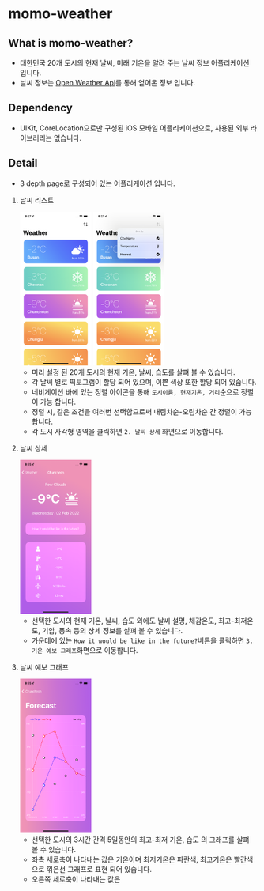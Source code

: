 # momo-weather

## What is momo-weather?
- 대한민국 20개 도시의 현재 날씨, 미래 기온을 알려 주는 날씨 정보 어플리케이션 입니다.
- 날씨 정보는 [Open Weather Api](https://openweathermap.org/api)를 통해 얻어온 정보 입니다. 

## Dependency
- UIKit, CoreLocation으로만 구성된 iOS 모바일 어플리케이션으로, 사용된 외부 라이브러리는 없습니다.

## Detail
- 3 depth page로 구성되어 있는 어플리케이션 입니다.
1. 날씨 리스트

    <img src="./Screenshots/0-메인.png" width="30%" height="30%">
    <img src="./Screenshots/1-정렬.png" width="30%" height="30%">

    
    - 미리 설정 된 20개 도시의 현재 기온, 날씨, 습도를 살펴 볼 수 있습니다.
    - 각 날씨 별로 픽토그램이 할당 되어 있으며, 이쁜 색상 또한 할당 되어 있습니다.
    - 네비게이션 바에 있는 정렬 아이콘을 통해 `도시이름, 현재기온, 거리`순으로 정렬이 가능 합니다.
    - 정렬 시, 같은 조건을 여러번 선택함으로써 내림차순-오림차순 간 정렬이 가능합니다.
    - 각 도시 사각형 영역을 클릭하면 `2. 날씨 상세` 화면으로 이동합니다.

2. 날씨 상세

    <img src="./Screenshots/2-상세.png" width="30%" height="30%">

    - 선택한 도시의 현재 기온, 날씨, 습도 외에도 날씨 설명, 체감온도, 최고-최저온도, 기압, 풍속 등의 상세 정보를 살펴 볼 수 있습니다.
    - 가운데에 있는 `How it would be like in the future?`버튼을 클릭하면 `3. 기온 예보 그래프`화면으로 이동합니다. 
    
3. 날씨 예보 그래프

    <img src="./Screenshots/3-그래프.png" width="30%" height="30%">

    - 선택한 도시의 3시간 간격 5일동안의 최고-최저 기온, 습도 의 그래프를 살펴 볼 수 있습니다.
    - 좌측 세로축이 나타내는 값은 기온이며 최저기온은 파란색, 최고기온은 빨간색으로 꺾은선 그래프로 표현 되어 있습니다.
    - 오른쪽 세로축이 나타내는 값은 
